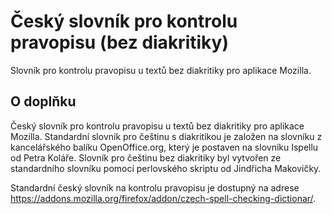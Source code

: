# Český slovník pro kontrolu pravopisu (bez diakritiky)
Slovník pro kontrolu pravopisu u textů bez diakritiky pro aplikace Mozilla.


## O doplňku
Český slovník pro kontrolu pravopisu u textů bez diakritiky pro aplikace Mozilla. Standardní slovník pro češtinu s diakritikou je založen na slovníku z kancelářského balíku OpenOffice.org, který je postaven na slovníku Ispellu od Petra Koláře. Slovník pro češtinu bez diakritiky byl vytvořen ze standardního slovníku pomocí perlovského skriptu od Jindřicha Makovičky.

Standardní český slovník na kontrolu pravopisu je dostupný na adrese https://addons.mozilla.org/firefox/addon/czech-spell-checking-dictionar/.
